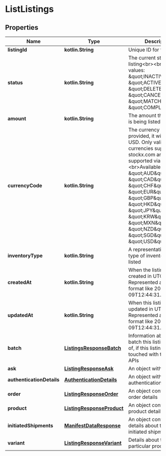 
# ListListings

## Properties
| Name | Type | Description | Notes |
| ------------ | ------------- | ------------- | ------------- |
| **listingId** | **kotlin.String** | Unique ID for this listing |  |
| **status** | **kotlin.String** | The current status of the listing&lt;br&gt;&lt;br&gt;Available values: \&quot;INACTIVE\&quot;, \&quot;ACTIVE\&quot;, \&quot;DELETED\&quot;, \&quot;CANCELED\&quot;, \&quot;MATCHED\&quot;, \&quot;COMPLETED\&quot; |  |
| **amount** | **kotlin.String** | The amount this product is being listed for |  |
| **currencyCode** | **kotlin.String** | The currency code. If not provided, it will default to USD.  Only valid currencies supported on stockx.com are supported via API.&lt;br&gt;&lt;br&gt;Available values: \&quot;AUD\&quot;, \&quot;CAD\&quot;, \&quot;CHF\&quot;, \&quot;EUR\&quot;, \&quot;GBP\&quot;, \&quot;HKD\&quot;, \&quot;JPY\&quot;, \&quot;KRW\&quot;, \&quot;MXN\&quot;, \&quot;NZD\&quot;, \&quot;SGD\&quot;, \&quot;USD\&quot; |  |
| **inventoryType** | **kotlin.String** | A representation of the type of inventory being listed |  |
| **createdAt** | **kotlin.String** | When the listing was created in UTC. Represented as ISO 8601 format like 2021-11-09T12:44:31.000Z |  |
| **updatedAt** | **kotlin.String** | When this listing was last updated in UTC.  Represented as ISO 8601 format like 2021-11-09T12:44:31.000Z |  |
| **batch** | [**ListingsResponseBatch**](ListingsResponseBatch.md) | Information about the batch this listing is part of, if this listing was touched with the batch APIs |  |
| **ask** | [**ListingResponseAsk**](ListingResponseAsk.md) | An object with ask details |  |
| **authenticationDetails** | [**AuthenticationDetails**](AuthenticationDetails.md) | An object with authentication details |  |
| **order** | [**ListingResponseOrder**](ListingResponseOrder.md) | An object containing the order details |  |
| **product** | [**ListingResponseProduct**](ListingResponseProduct.md) | An object containing the product details. |  |
| **initiatedShipments** | [**ManifestDataResponse**](ManifestDataResponse.md) | An object containing details about the seller initiated shipments. |  |
| **variant** | [**ListingResponseVariant**](ListingResponseVariant.md) | Details about the particular product variant |  |



